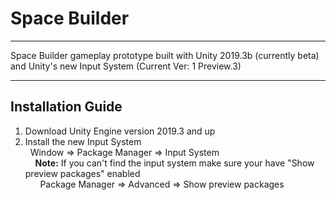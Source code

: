 # Space Builder
---

Space Builder gameplay prototype built with Unity 2019.3b (currently beta) and Unity's new Input System (Current Ver: 1 Preview.3)

---

## Installation Guide

1. Download Unity Engine version 2019.3 and up
2. Install the new Input System </br>
    &nbsp; Window => Package Manager =>  Input System </br>
    &nbsp; &nbsp; **Note:** If you can't find the input system make sure your have "Show preview packages" enabled </br>
        &nbsp; &nbsp; &nbsp; Package Manager => Advanced => Show preview packages
